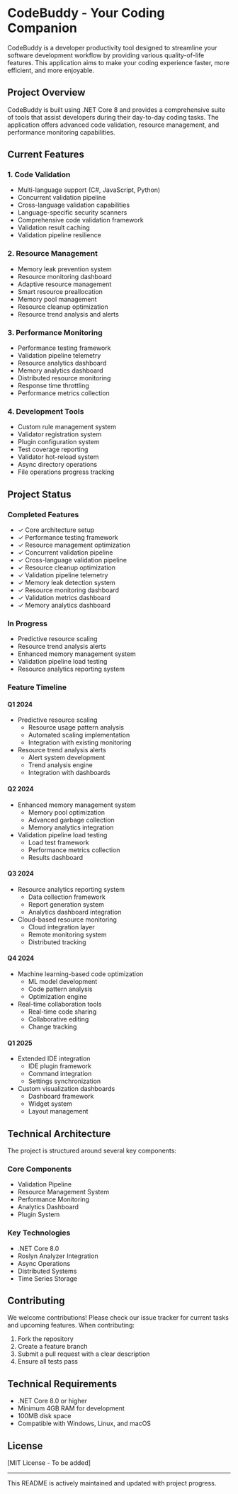 # CodeBuddy - Your Coding Companion

CodeBuddy is a developer productivity tool designed to streamline your software development workflow by providing various quality-of-life features. This application aims to make your coding experience faster, more efficient, and more enjoyable.

## Project Overview

CodeBuddy is built using .NET Core 8 and provides a comprehensive suite of tools that assist developers during their day-to-day coding tasks. The application offers advanced code validation, resource management, and performance monitoring capabilities.

## Current Features

### 1. Code Validation
- Multi-language support (C#, JavaScript, Python)
- Concurrent validation pipeline
- Cross-language validation capabilities
- Language-specific security scanners
- Comprehensive code validation framework
- Validation result caching
- Validation pipeline resilience

### 2. Resource Management
- Memory leak prevention system
- Resource monitoring dashboard
- Adaptive resource management
- Smart resource preallocation
- Memory pool management
- Resource cleanup optimization
- Resource trend analysis and alerts

### 3. Performance Monitoring
- Performance testing framework
- Validation pipeline telemetry
- Resource analytics dashboard
- Memory analytics dashboard
- Distributed resource monitoring
- Response time throttling
- Performance metrics collection

### 4. Development Tools
- Custom rule management system
- Validator registration system
- Plugin configuration system
- Test coverage reporting
- Validator hot-reload system
- Async directory operations
- File operations progress tracking

## Project Status

### Completed Features
- ✓ Core architecture setup
- ✓ Performance testing framework
- ✓ Resource management optimization
- ✓ Concurrent validation pipeline
- ✓ Cross-language validation pipeline
- ✓ Resource cleanup optimization
- ✓ Validation pipeline telemetry
- ✓ Memory leak detection system
- ✓ Resource monitoring dashboard
- ✓ Validation metrics dashboard
- ✓ Memory analytics dashboard

### In Progress
- Predictive resource scaling
- Resource trend analysis alerts
- Enhanced memory management system
- Validation pipeline load testing
- Resource analytics reporting system

### Feature Timeline

#### Q1 2024
- Predictive resource scaling
  - Resource usage pattern analysis
  - Automated scaling implementation
  - Integration with existing monitoring
- Resource trend analysis alerts
  - Alert system development
  - Trend analysis engine
  - Integration with dashboards

#### Q2 2024
- Enhanced memory management system
  - Memory pool optimization
  - Advanced garbage collection
  - Memory analytics integration
- Validation pipeline load testing
  - Load test framework
  - Performance metrics collection
  - Results dashboard

#### Q3 2024
- Resource analytics reporting system
  - Data collection framework
  - Report generation system
  - Analytics dashboard integration
- Cloud-based resource monitoring
  - Cloud integration layer
  - Remote monitoring system
  - Distributed tracking

#### Q4 2024
- Machine learning-based code optimization
  - ML model development
  - Code pattern analysis
  - Optimization engine
- Real-time collaboration tools
  - Real-time code sharing
  - Collaborative editing
  - Change tracking

#### Q1 2025
- Extended IDE integration
  - IDE plugin framework
  - Command integration
  - Settings synchronization
- Custom visualization dashboards
  - Dashboard framework
  - Widget system
  - Layout management

## Technical Architecture

The project is structured around several key components:

### Core Components
- Validation Pipeline
- Resource Management System
- Performance Monitoring
- Analytics Dashboard
- Plugin System

### Key Technologies
- .NET Core 8.0
- Roslyn Analyzer Integration
- Async Operations
- Distributed Systems
- Time Series Storage

## Contributing

We welcome contributions! Please check our issue tracker for current tasks and upcoming features. When contributing:

1. Fork the repository
2. Create a feature branch
3. Submit a pull request with a clear description
4. Ensure all tests pass

## Technical Requirements

- .NET Core 8.0 or higher
- Minimum 4GB RAM for development
- 100MB disk space
- Compatible with Windows, Linux, and macOS

## License

[MIT License - To be added]

---

This README is actively maintained and updated with project progress.